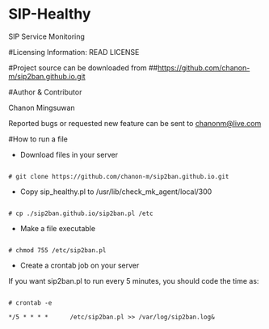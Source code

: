 # SIP-Healthy
SIP Service Monitoring
 
#Licensing Information: READ LICENSE

#Project source can be downloaded from
##https://github.com/chanon-m/sip2ban.github.io.git

#Author & Contributor

Chanon Mingsuwan

Reported bugs or requested new feature can be sent to chanonm@live.com

#How to run a file
* Download files in your server

```

# git clone https://github.com/chanon-m/sip2ban.github.io.git

```

* Copy sip_healthy.pl to /usr/lib/check_mk_agent/local/300

```

# cp ./sip2ban.github.io/sip2ban.pl /etc

```

* Make a file executable

```

# chmod 755 /etc/sip2ban.pl

```

* Create a crontab job on your server

If you want sip2ban.pl to run every 5 minutes, you should code the time as:

```

# crontab -e 

*/5 * * * *      /etc/sip2ban.pl >> /var/log/sip2ban.log&

```
